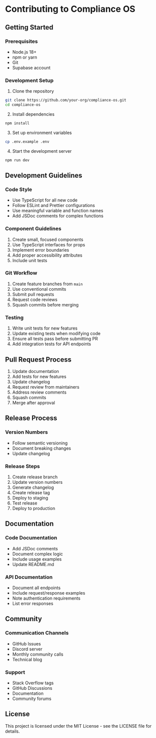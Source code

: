 # Contributing to Compliance OS

## Getting Started

### Prerequisites
- Node.js 18+
- npm or yarn
- Git
- Supabase account

### Development Setup
1. Clone the repository
```bash
git clone https://github.com/your-org/compliance-os.git
cd compliance-os
```

2. Install dependencies
```bash
npm install
```

3. Set up environment variables
```bash
cp .env.example .env
```

4. Start the development server
```bash
npm run dev
```

## Development Guidelines

### Code Style
- Use TypeScript for all new code
- Follow ESLint and Prettier configurations
- Use meaningful variable and function names
- Add JSDoc comments for complex functions

### Component Guidelines
1. Create small, focused components
2. Use TypeScript interfaces for props
3. Implement error boundaries
4. Add proper accessibility attributes
5. Include unit tests

### Git Workflow
1. Create feature branches from `main`
2. Use conventional commits
3. Submit pull requests
4. Request code reviews
5. Squash commits before merging

### Testing
1. Write unit tests for new features
2. Update existing tests when modifying code
3. Ensure all tests pass before submitting PR
4. Add integration tests for API endpoints

## Pull Request Process

1. Update documentation
2. Add tests for new features
3. Update changelog
4. Request review from maintainers
5. Address review comments
6. Squash commits
7. Merge after approval

## Release Process

### Version Numbers
- Follow semantic versioning
- Document breaking changes
- Update changelog

### Release Steps
1. Create release branch
2. Update version numbers
3. Generate changelog
4. Create release tag
5. Deploy to staging
6. Test release
7. Deploy to production

## Documentation

### Code Documentation
- Add JSDoc comments
- Document complex logic
- Include usage examples
- Update README.md

### API Documentation
- Document all endpoints
- Include request/response examples
- Note authentication requirements
- List error responses

## Community

### Communication Channels
- GitHub Issues
- Discord server
- Monthly community calls
- Technical blog

### Support
- Stack Overflow tags
- GitHub Discussions
- Documentation
- Community forums

## License
This project is licensed under the MIT License - see the LICENSE file for details.